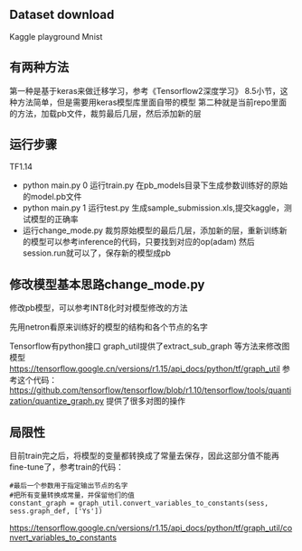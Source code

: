 ## Dataset download
Kaggle playground Mnist

## 有两种方法
第一种是基于keras来做迁移学习，参考《Tensorflow2深度学习》 8.5小节，这种方法简单，但是需要用keras模型库里面自带的模型
第二种就是当前repo里面的方法，加载pb文件，裁剪最后几层，然后添加新的层

## 运行步骤
TF1.14
* python main.py 0 运行train.py 在pb_models目录下生成参数训练好的原始的model.pb文件
* python main.py 1 运行test.py 生成sample_submission.xls,提交kaggle，测试模型的正确率
* 运行change_mode.py 裁剪原始模型的最后几层，添加新的层，重新训练新的模型可以参考inference的代码，只要找到对应的op(adam) 然后session.run就可以了，保存新的模型成pb

## 修改模型基本思路change_mode.py
修改pb模型，可以参考INT8化时对模型修改的方法

先用netron看原来训练好的模型的结构和各个节点的名字

Tensorflow有python接口
graph_util提供了extract_sub_graph 等方法来修改图模型
https://tensorflow.google.cn/versions/r1.15/api_docs/python/tf/graph_util
参考这个代码：
https://github.com/tensorflow/tensorflow/blob/r1.10/tensorflow/tools/quantization/quantize_graph.py
提供了很多对图的操作

## 局限性
目前train完之后，将模型的变量都转换成了常量去保存，因此这部分值不能再fine-tune了，参考train的代码：
```
#最后一个参数用于指定输出节点的名字
#把所有变量转换成常量，并保留他们的值
constant_graph = graph_util.convert_variables_to_constants(sess, sess.graph_def, ['Ys'])
```
https://tensorflow.google.cn/versions/r1.15/api_docs/python/tf/graph_util/convert_variables_to_constants
